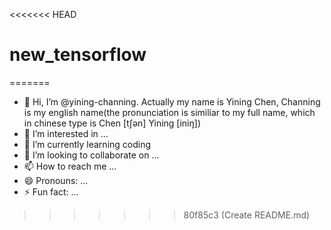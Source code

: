 <<<<<<< HEAD
# new_tensorflow
=======
- 👋 Hi, I’m @yining-channing. Actually my name is Yining Chen, Channing is my english name(the pronunciation is similiar to my full name, which in chinese type is Chen [tʃən] Yining [iniŋ])
- 👀 I’m interested in ...
- 🌱 I’m currently learning coding
- 💞️ I’m looking to collaborate on ...
- 📫 How to reach me ...
- 😄 Pronouns: ...
- ⚡ Fun fact: ...

>>>>>>> 80f85c3 (Create README.md)

